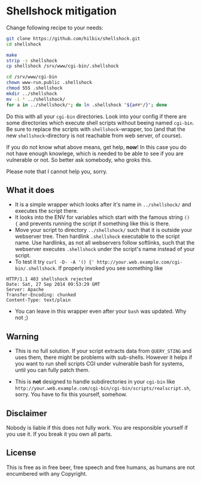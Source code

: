 # Shellshock mitigation

Change following recipe to your needs:

```bash
git clone https://github.com/hilbix/shellshock.git
cd shellshock

make
strip -s shellshock
cp shellshock /srv/www/cgi-bin/.shellshock

cd /srv/www/cgi-bin
chown www-run.public .shellshock
chmod 555 .shellshock
mkdir ../shellshock
mv -i * ../shellshock/
for a in ../shellshock/*; do ln .shellshock "${a##*/}"; done
```

Do this with all your `cgi-bin` directories.  Look into your config if there are some directories which execute shell scripts without beeing named `cgi-bin`.  Be sure to replace the scripts with `shellshock`-wrapper, too (and that the new `shellshock`-directory is not reachable from web server, of course).

If you do not know what above means, get help, **now**!  In this case you do not have enough knowlege, which is needed to be able to see if you are vulnerable or not.  So better ask somebody, who groks this.

Please note that I cannot help you, sorry.


## What it does

- It is a simple wrapper which looks after it's name in `../shellshock/` and executes the script there.
- It looks into the ENV for variables which start with the famous string `() {` and prevents running the script if something like this is there.
- Move your script to directory `../shellshock/` such that it is outside your webserver tree.  Then hardlink `.shellshock` executable to the script name.  Use hardlinks, as not all webservers follow softlinks, such that the webserver executes `.shellshock` under the script's name instead of your script.
- To test it try `curl -D- -A '() {' http://your.web.example.com/cgi-bin/.shellshock`.  If properly invoked you see something like
```text
HTTP/1.1 403 shellshock rejected
Date: Sat, 27 Sep 2014 09:53:29 GMT
Server: Apache
Transfer-Encoding: chunked
Content-Type: text/plain

```

- You can leave in this wrapper even after your `bash` was updated.  Why not ;)


## Warning

- This is no full solution.  If your script extracts data from `QUERY_STING` and uses them, there might be problems with sub-shells. However it helps if you want to run shell scripts CGI under vulnerable bash for systems, until you can fully patch them.

- This is **not** designed to handle subdirectories in your `cgi-bin` like `http://your.web.example.com/cgi-bin/cgi-bin/scripts/realscript.sh`, sorry.  You have to fix this yourself, somehow.

## Disclaimer

Nobody is liable if this does not fully work.  You are responsible yourself if you use it.  If you break it you own all parts.

## License

This is free as in free beer, free speech and free humans, as humans are not encumbered with any Copyright.
